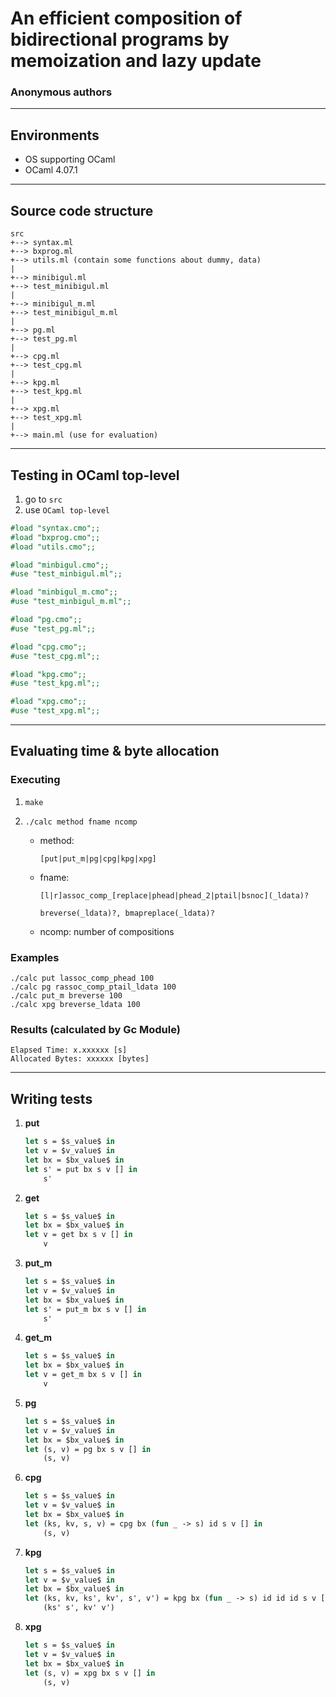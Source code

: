 # An efficient composition of bidirectional programs by memoization and lazy update

### Anonymous authors

---

## Environments
- OS supporting OCaml
- OCaml 4.07.1

---

## Source code structure
```
src 
+--> syntax.ml
+--> bxprog.ml 
+--> utils.ml (contain some functions about dummy, data)
|
+--> minibigul.ml	
+--> test_minibigul.ml
|
+--> minibigul_m.ml	
+--> test_minibigul_m.ml
|
+--> pg.ml	
+--> test_pg.ml
|
+--> cpg.ml	
+--> test_cpg.ml
|
+--> kpg.ml	
+--> test_kpg.ml
|
+--> xpg.ml
+--> test_xpg.ml
|
+--> main.ml (use for evaluation)
```

---

## Testing in OCaml top-level

1. go to ```src```
2. use ```OCaml top-level```
```ocaml
#load "syntax.cmo";;
#load "bxprog.cmo";;
#load "utils.cmo";;

#load "minbigul.cmo";;
#use "test_minbigul.ml";;

#load "minbigul_m.cmo";;
#use "test_minbigul_m.ml";;

#load "pg.cmo";;
#use "test_pg.ml";;

#load "cpg.cmo";;
#use "test_cpg.ml";;

#load "kpg.cmo";;
#use "test_kpg.ml";;

#load "xpg.cmo";;
#use "test_xpg.ml";;
```

---

## Evaluating time & byte allocation

### Executing
1. ```make```

2. ```./calc method fname ncomp```
    - method:
        ```
        [put|put_m|pg|cpg|kpg|xpg]
        ```

    - fname:
        ```
        [l|r]assoc_comp_[replace|phead|phead_2|ptail|bsnoc](_ldata)?

        breverse(_ldata)?, bmapreplace(_ldata)?
        ```

    - ncomp: number of compositions

### Examples
    ./calc put lassoc_comp_phead 100
    ./calc pg rassoc_comp_ptail_ldata 100
    ./calc put_m breverse 100
    ./calc xpg breverse_ldata 100

### Results (calculated by Gc Module)

    Elapsed Time: x.xxxxxx [s]
    Allocated Bytes: xxxxxx [bytes]

---

## Writing tests

1. **put**
    ```ocaml
    let s = $s_value$ in
    let v = $v_value$ in
    let bx = $bx_value$ in
    let s' = put bx s v [] in 
        s'
    ```
2. **get**
    ```ocaml
    let s = $s_value$ in
    let bx = $bx_value$ in
    let v = get bx s v [] in 
        v
    ```
3. **put_m**
    ```ocaml
    let s = $s_value$ in
    let v = $v_value$ in
    let bx = $bx_value$ in
    let s' = put_m bx s v [] in 
        s'
    ```
4. **get_m**
    ```ocaml
    let s = $s_value$ in
    let bx = $bx_value$ in
    let v = get_m bx s v [] in 
        v
    ```
5. **pg**
    ```ocaml
    let s = $s_value$ in
    let v = $v_value$ in
    let bx = $bx_value$ in
    let (s, v) = pg bx s v [] in 
        (s, v)
    ```
6. **cpg**
    ```ocaml
    let s = $s_value$ in
    let v = $v_value$ in
    let bx = $bx_value$ in
    let (ks, kv, s, v) = cpg bx (fun _ -> s) id s v [] in 
        (s, v)
    ```
7. **kpg**
    ```ocaml
    let s = $s_value$ in
    let v = $v_value$ in
    let bx = $bx_value$ in
    let (ks, kv, ks', kv', s', v') = kpg bx (fun _ -> s) id id id s v [] in 
        (ks' s', kv' v')
    ```
8. **xpg**
    ```ocaml
    let s = $s_value$ in
    let v = $v_value$ in
    let bx = $bx_value$ in
    let (s, v) = xpg bx s v [] in 
        (s, v)
    ```